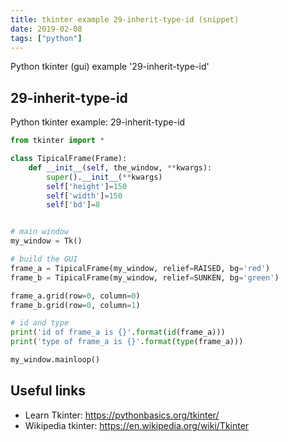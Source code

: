```yaml
---
title: tkinter example 29-inherit-type-id (snippet)
date: 2019-02-08
tags: ["python"]
---
```

Python tkinter (gui) example '29-inherit-type-id'


## 29-inherit-type-id

Python tkinter example: 29-inherit-type-id

```python
from tkinter import *

class TipicalFrame(Frame):
    def __init__(self, the_window, **kwargs):
        super().__init__(**kwargs)
        self['height']=150
        self['width']=150
        self['bd']=8


# main window
my_window = Tk()

# build the GUI
frame_a = TipicalFrame(my_window, relief=RAISED, bg='red')
frame_b = TipicalFrame(my_window, relief=SUNKEN, bg='green')

frame_a.grid(row=0, column=0)
frame_b.grid(row=0, column=1)

# id and type
print('id of frame_a is {}'.format(id(frame_a)))
print('type of frame_a is {}'.format(type(frame_a)))

my_window.mainloop()


```

## Useful links

- Learn Tkinter: https://pythonbasics.org/tkinter/
- Wikipedia tkinter: https://en.wikipedia.org/wiki/Tkinter
